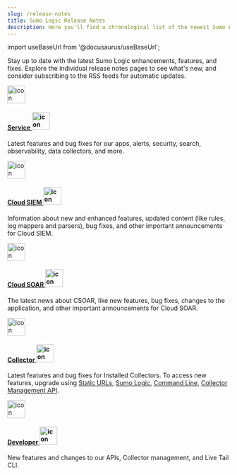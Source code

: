 ```yaml
---
slug: /release-notes
title: Sumo Logic Release Notes
description: Here you'll find a chronological list of the newest Sumo Logic features and bug fixes.
---
```


import useBaseUrl from '@docusaurus/useBaseUrl';

Stay up to date with the latest Sumo Logic enhancements, features, and fixes. Explore the individual release notes pages to see what's new, and consider subscribing to the RSS feeds for automatic updates.

<div className="box-wrapper">
<div className="box smallbox card">
  <div className="container">
  <a href="/release-notes-service"><img src={useBaseUrl('img/icons/manage.png')} alt="icon" width="40"/><h4>Service   <img src={useBaseUrl('img/release-notes/rss-orange2.png')} alt="icon" width="40"/></h4></a>
  <p>Latest features and bug fixes for our apps, alerts, security, search, observability, data collectors, and more.</p>
  </div>
</div>
<div className="box smallbox card">
  <div className="container">
  <a href="/release-notes-cse"><img src={useBaseUrl('img/icons/security/cloud-siem.png')} alt="icon" width="40"/><h4>Cloud SIEM   <img src={useBaseUrl('img/release-notes/rss-orange2.png')} alt="icon" width="40"/></h4></a>
  <p>Information about new and enhanced features, updated content (like rules, log mappers and parsers), bug fixes, and other important announcements for Cloud SIEM.</p>
  </div>
</div>
<div className="box smallbox card">
  <div className="container">
  <a href="/release-notes-csoar"><img src={useBaseUrl('img/icons/security/soar-2-color-icon.png')} alt="icon" width="40"/><h4>Cloud SOAR   <img src={useBaseUrl('img/release-notes/rss-orange2.png')} alt="icon" width="40"/></h4></a>
  <p>The latest news about CSOAR, like new features, bug fixes, changes to the application, and other important announcements for Cloud SOAR.</p>
  </div>
</div>
<div className="box smallbox card">
  <div className="container">
  <a href="/release-notes-collector"><img src={useBaseUrl('img/icons/data-collection.png')} alt="icon" width="40"/><h4>Collector   <img src={useBaseUrl('img/release-notes/rss-orange2.png')} alt="icon" width="40"/></h4></a>
  <p>Latest features and bug fixes for Installed Collectors. To access new features, upgrade using <a href="/docs/send-data/installed-collectors/collector-installation-reference/download-collector-from-static-url">Static URLs</a>, <a href="/docs/send-data/collection/upgrade-collectors">Sumo Logic</a>, <a href="/docs/send-data/collection/upgrade-collectors">Command Line</a>, <a href="/docs/api/collector-management/upgrade-downgrade-collectors">Collector Management API</a>.</p>
  </div>
</div>
<div className="box smallbox card">
  <div className="container">
  <a href="/release-notes-developer"><img src={useBaseUrl('img/icons/cloud/api2.png')} alt="icon" width="40"/><h4>Developer   <img src={useBaseUrl('img/release-notes/rss-orange2.png')} alt="icon" width="40"/></h4></a>
  <p>New features and changes to our APIs, Collector management, and Live Tail CLI.</p>
  </div>
</div>
</div>
